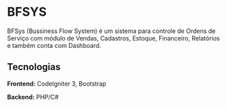 # BFSYS

BFSys (Bussiness Flow System) é um sistema para controle de Ordens de Serviço com módulo de Vendas, Cadastros, Estoque, Financeiro, Relatórios e também conta com Dashboard.

## Tecnologias

<p><b>Frontend:</b> CodeIgniter 3, Bootstrap </p>
<p><b>Backend:</b> PHP/C# </p>

